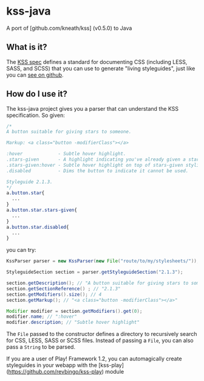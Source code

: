kss-java
========

A port of [github.com/kneath/kss] (v0.5.0) to Java

## What is it?

The [KSS spec](https://github.com/kneath/kss/blob/master/SPEC.md) defines a standard for documenting CSS (including LESS, SASS, and SCSS) 
that you can use to generate "living styleguides", just like you can [see on github](https://github.com/styleguide/css). 

## How do I use it?

The kss-java project gives you a parser that can understand the KSS specification.  So given:

```css
/*
A button suitable for giving stars to someone.

Markup: <a class="button -modifierClass"></a>

:hover             - Subtle hover highlight.
.stars-given       - A highlight indicating you've already given a star.
.stars-given:hover - Subtle hover highlight on top of stars-given styling.
.disabled          - Dims the button to indicate it cannot be used.

Styleguide 2.1.3.
*/
a.button.star{
  ...
}
a.button.star.stars-given{
  ...
}
a.button.star.disabled{
  ...
}
```

you can try:

```java
KssParser parser = new KssParser(new File("route/to/my/stylesheets/"));

StyleguideSection section = parser.getStyleguideSection("2.1.3");

section.getDescription(); // "A button suitable for giving stars to someone."
section.getSectionReference() ; // "2.1.3"
section.getModifiers().size(); // 4
section.getMarkup(); // "<a class="button -modifierClass"></a>"

Modifier modifier = section.getModifiers().get(0);
modifier.name; // ":hover"
modifier.description; // "Subtle hover highlight"

```

The `File` passed to the constructor defines a directory to recursively search for CSS, LESS, SASS or SCSS files. 
Instead of passing a `File`, you can also pass a `String` to be parsed.

If you are a user of Play! Framework 1.2, you can automagically create styleguides in your webapp with the 
[kss-play] (https://github.com/revbingo/kss-play) module
